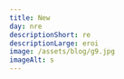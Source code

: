 ```yaml
---
title: New
day: nre
descriptionShort: re
descriptionLarge: eroi
image: /assets/blog/g9.jpg
imageAlt: s
---
```

